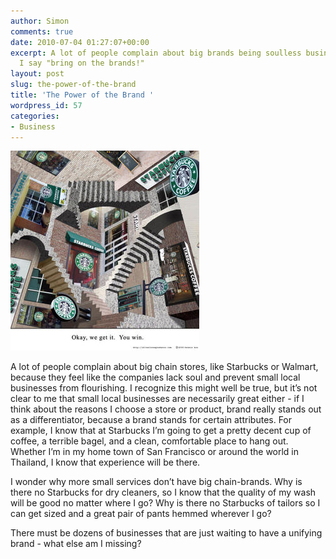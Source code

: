 ```yaml
---
author: Simon
comments: true
date: 2010-07-04 01:27:07+00:00
excerpt: A lot of people complain about big brands being soulless businesses - but
  I say "bring on the brands!"
layout: post
slug: the-power-of-the-brand
title: 'The Power of the Brand '
wordpress_id: 57
categories:
- Business
---
```


![](/assets/wp-content/uploads/2010/07/starbucks_escher-757783.jpg)

A lot of people complain about big chain stores, like Starbucks or Walmart, because they feel like the companies lack soul and prevent small local businesses from flourishing. I recognize this might well be true, but it’s not clear to me that small local businesses are necessarily great either - if I think about the reasons I choose a store or product, brand really stands out as a differentiator, because a brand stands for certain attributes. For example, I know that at Starbucks I’m going to get a pretty decent cup of coffee, a terrible bagel, and a clean, comfortable place to hang out. Whether I’m in my home town of San Francisco or around the world in Thailand, I know that experience will be there.

I wonder why more small services don’t have big chain-brands. Why is there no Starbucks for dry cleaners, so I know that the quality of my wash will be good no matter where I go? Why is there no Starbucks of tailors so I can get sized and a great pair of pants hemmed wherever I go? 

There must be dozens of businesses that are just waiting to have a unifying brand - what else am I missing? 
